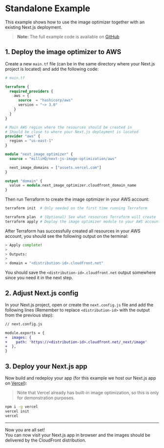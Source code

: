 # Standalone Example

This example shows how to use the image optimizer together with an existing Next.js deployment.

> **Note:** The full example code is available on [GitHub](https://github.com/milliHQ/terraform-aws-next-js-image-optimization/tree/main/examples/with-next-js)

## 1. Deploy the image optimizer to AWS

Create a new `main.tf` file (can be in the same directory where your Next.js project is located) and add the following code:

```tf
# main.tf

terraform {
  required_providers {
    aws = {
      source  = "hashicorp/aws"
      version = "~> 3.0"
    }
  }
}

# Main AWS region where the resources should be created in
# Should be close to where your Next.js deployment is located
provider "aws" {
  region = "us-east-1"
}

module "next_image_optimizer" {
  source = "milliHQ/next-js-image-optimization/aws"

  next_image_domains = ["assets.vercel.com"]
}

output "domain" {
  value = module.next_image_optimizer.cloudfront_domain_name
}
```

Then run Terraform to create the image optimizer in your AWS account:

```sh
terraform init  # Only needed on the first time running Terraform

terraform plan  # (Optional) See what resources Terraform will create
terraform apply # Deploy the image optimizer module to your AWS account
```

After Terraform has successfully created all resources in your AWS account, you should see the following output on the terminal:

```sh
> Apply complete!
>
> Outputs:
>
> domain = "<distribution-id>.cloudfront.net"
```

You should save the `<distribution-id>.cloudfront.net` output somewhere since you need it in the next step.

## 2. Adjust Next.js config

In your Next.js project, open or create the `next.config.js` file and add the following lines (Remember to replace `<distribution-id>` with the output from the previous step):

```diff
// next.config.js

module.exports = {
+  images: {
+    path: 'https://<distribution-id>.cloudfront.net/_next/image'
+  },
}
```

## 3. Deploy your Next.js app

Now build and redeploy your app (for this example we host our Next.js app on [Vercel](https://vercel.com/)):

> Note that Vercel already has built-in image optimization, so this is only for demonstration purposes.

```sh
npm i -g vercel
vercel init
vercel
```

---

Now you are all set!  
You can now visit your Next.js app in browser and the images should be delivered by the CloudFront distribution.
